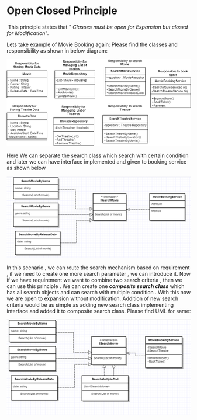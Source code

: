 <h1> Open Closed Principle</h1>

​						This principle states that " *Classes must be open for Expansion but closed for Modification*".

Lets take example of Movie Booking again: Please find the classes and responsibility as shown in below diagram: 

![](SRP_ClassesWithResponsibility.png)



Here We can separate the search class which search with certain condition and later we can have interface implemented and given to booking service as shown below 

<img src="OCD.png" style="zoom:70%;" />



In this scenario , we can route the search mechanism based on requirement , if we need to create one more search parameter , we can introduce it. Now if we have requirement we want to combine two search criteria , then we can use this principle . We can create one ***composite search class*** which has all search objects and can search with multiple condition . With this now we are open to expansion without modification. Addition of new search criteria would be as simple as adding new search class implementing interface and added it to composite search class. Please find UML for same: 



<img src="OCD2.PNG" style="zoom:70%;" />







​	

